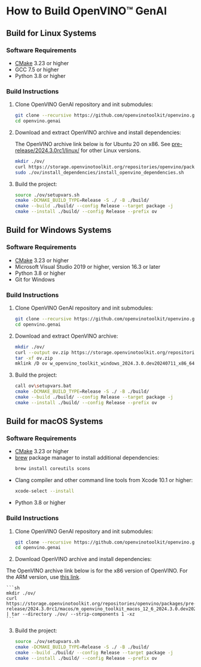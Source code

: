 # How to Build OpenVINO™ GenAI

## Build for Linux Systems

### Software Requirements 

- [CMake](https://cmake.org/download/) 3.23 or higher
- GCC 7.5 or higher
- Python 3.8 or higher

### Build Instructions

1. Clone OpenVINO GenAI repository and init submodules:
    ```sh
    git clone --recursive https://github.com/openvinotoolkit/openvino.genai.git
    cd openvino.genai
    ```
2. Download and extract OpenVINO archive and install dependencies:

   The OpenVINO archive link below is for Ubuntu 20 on x86. See [pre-release/2024.3.0rc1/linux/](https://storage.openvinotoolkit.org/repositories/openvino/packages/pre-release/2024.3.0rc1/linux/) for other Linux versions.

    ```sh
    mkdir ./ov/
    curl https://storage.openvinotoolkit.org/repositories/openvino/packages/pre-release/2024.3.0rc1/linux/l_openvino_toolkit_ubuntu20_2024.3.0.dev20240711_x86_64.tgz | tar --directory ./ov/ --strip-components 1 -xz
    sudo ./ov/install_dependencies/install_openvino_dependencies.sh
    ```
3. Build the project:
    ```sh
    source ./ov/setupvars.sh
    cmake -DCMAKE_BUILD_TYPE=Release -S ./ -B ./build/
    cmake --build ./build/ --config Release --target package -j
    cmake --install ./build/ --config Release --prefix ov
    ```

## Build for Windows Systems

### Software Requirements 

- [CMake](https://cmake.org/download/) 3.23 or higher
- Microsoft Visual Studio 2019 or higher, version 16.3 or later
- Python 3.8 or higher
- Git for Windows

### Build Instructions

1. Clone OpenVINO GenAI repository and init submodules:
    ```sh
    git clone --recursive https://github.com/openvinotoolkit/openvino.genai.git
    cd openvino.genai
    ```
2. Download and extract OpenVINO archive:
    ```sh
    mkdir ./ov/
    curl --output ov.zip https://storage.openvinotoolkit.org/repositories/openvino/packages/pre-release/2024.3.0rc1/windows/w_openvino_toolkit_windows_2024.3.0.dev20240711_x86_64.zip
    tar -xf ov.zip
    mklink /D ov w_openvino_toolkit_windows_2024.3.0.dev20240711_x86_64
    ```
3. Build the project:
    ```sh
    call ov\setupvars.bat
    cmake -DCMAKE_BUILD_TYPE=Release -S ./ -B ./build/
    cmake --build ./build/ --config Release --target package -j
    cmake --install ./build/ --config Release --prefix ov
    ```

## Build for macOS Systems

### Software Requirements

- [CMake](https://cmake.org/download/) 3.23 or higher
- [brew](https://brew.sh/) package manager to install additional dependencies:
    ```sh
    brew install coreutils scons
    ```
- Clang compiler and other command line tools from Xcode 10.1 or higher:
    ```sh
    xcode-select --install
    ```
- Python 3.8 or higher

### Build Instructions

1. Clone OpenVINO GenAI repository and init submodules:
    ```sh
    git clone --recursive https://github.com/openvinotoolkit/openvino.genai.git
    cd openvino.genai
    ```
2. Download OpenVINO archive and install dependencies:

The OpenVINO archive link below is for the x86 version of OpenVINO. For the ARM version, use [this link](https://storage.openvinotoolkit.org/repositories/openvino/packages/pre-release/2024.3.0rc1/macos/m_openvino_toolkit_macos_12_6_2024.3.0.dev20240711_arm64.tgz).

    ```sh
    mkdir ./ov/
    curl https://storage.openvinotoolkit.org/repositories/openvino/packages/pre-release/2024.3.0rc1/macos/m_openvino_toolkit_macos_12_6_2024.3.0.dev20240711_x86_64.tgz | tar --directory ./ov/ --strip-components 1 -xz
    ```
3. Build the project:
    ```sh
    source ./ov/setupvars.sh
    cmake -DCMAKE_BUILD_TYPE=Release -S ./ -B ./build/
    cmake --build ./build/ --config Release --target package -j
    cmake --install ./build/ --config Release --prefix ov
    ```
